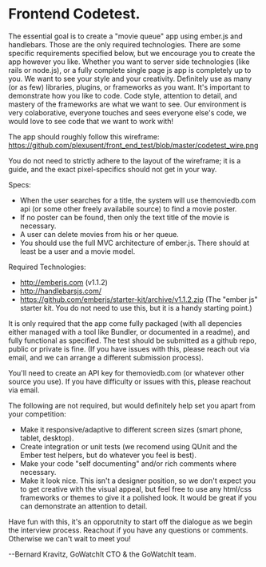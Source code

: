 Frontend Codetest. 
=================

The essential goal is to create a "movie queue" app using ember.js and handlebars. Those are the only required technologies. There are some specific requirements specified below, but we encourage you to create the app however you like. Whether you want to server side technologies (like rails or node.js), or a fully complete single page js app is completely up to you. We want to see your style and your creativity. Definitely use as many (or as few) libraries, plugins, or frameworks as you want. It's important to demonstrate how you like to code. Code style, attention to detail, and mastery of the frameworks are what we want to see. Our environment is very colaborative, everyone touches and sees everyone else's code, we would love to see code that we want to work with! 

The app should roughly follow this wireframe: https://github.com/plexusent/front_end_test/blob/master/codetest_wire.png

You do not need to strictly adhere to the layout of the wireframe; it is a guide, and the exact pixel-specifics should not get in your way. 

Specs:

* When the user searches for a title, the system will use themoviedb.com api (or some other freely availabile source) to find a movie poster. 
* If no poster can be found, then only the text title of the movie is necessary. 
* A user can delete movies from his or her queue. 
* You should use the full MVC architecture of ember.js. There should at least be a user and a movie model. 

Required Technologies:
* http://emberjs.com (v1.1.2)
* http://handlebarsjs.com/ 
* https://github.com/emberjs/starter-kit/archive/v1.1.2.zip (The "ember js" starter kit. You do not need to use this, but it is a handy starting point.)

It is only required that the app come fully packaged (with all depencies either managed with a tool like Bundler, or documented in a readme), and fully functional as specified. The test should be submitted as a github repo, public or private is fine. (If you have issues with this, please reach out via email, and we can arrange a different submission process). 

You'll need to create an API key for themoviedb.com (or whatever other source you use). If you have difficulty or issues with this, please reachout via email. 

The following are not required, but would definitely help set you apart from your competition:

* Make it responsive/adaptive to different screen sizes (smart phone, tablet, desktop). 
* Create integration or unit tests (we recomend using QUnit and the Ember test helpers, but do whatever you feel is best). 
* Make your code "self documenting" and/or rich comments where necessary. 
* Make it look nice. This isn't a designer position, so we don't expect you to get creative with the visual appeal, but feel free to use any html/css frameworks or themes to give it a polished look. It would be great if you can demonstrate an attention to detail. 

Have fun with this, it's an opporutnity to start off the dialogue as we begin the interview process. Reachout if you have any questions or comments. Otherwise we can't wait to meet you! 


--Bernard Kravitz, GoWatchIt CTO & the GoWatchIt team. 
